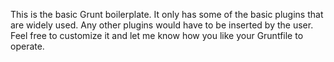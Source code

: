 This is the basic Grunt boilerplate. It only has some of the basic plugins that are widely used. Any other plugins would have to be inserted by the user. Feel free to customize it and let me know how you like your Gruntfile to operate.